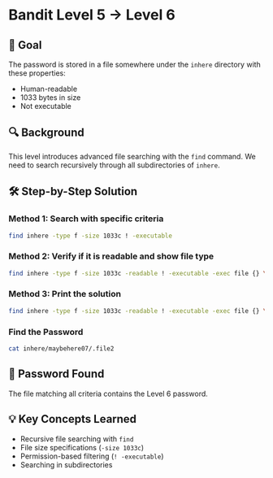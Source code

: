 # Bandit Level 5 → Level 6

## 🎯 Goal
The password is stored in a file somewhere under the `inhere` directory with these properties:
- Human-readable
- 1033 bytes in size
- Not executable

## 🔍 Background
This level introduces advanced file searching with the `find` command. We need to search recursively through all subdirectories of `inhere`.

## 🛠️ Step-by-Step Solution

### Method 1: Search with specific criteria
```bash
find inhere -type f -size 1033c ! -executable
```
### Method 2: Verify if it is readable and show file type
```bash
find inhere -type f -size 1033c -readable ! -executable -exec file {} \;
```
### Method 3: Print the solution
```bash
find inhere -type f -size 1033c -readable ! -executable -exec file {} \; -print
```
### Find the Password
```bash
cat inhere/maybehere07/.file2
```

## 🔑 Password Found
The file matching all criteria contains the Level 6 password.

## 💡 Key Concepts Learned
- Recursive file searching with `find`
- File size specifications (`-size 1033c`)
- Permission-based filtering (`! -executable`)
- Searching in subdirectories

